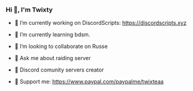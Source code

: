 ###                Hi 👋, I'm Twixty 

- 🔭 I’m currently working on DiscordScripts: https://discordscripts.xyz
- 🌱 I’m currently learning bdsm. 
- 👯 I’m looking to collaborate on Russe
- 💬 Ask me about raiding server

- 🔧 Discord comunity servers creator

- 🧸 Support me: https://www.paypal.com/paypalme/twixteaa
